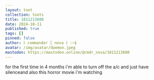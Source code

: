 ```yaml
---
layout: toot
collection: toots
title: 1011213600
date: 2024-10-11
published: true
tags: []
pinned: false
author: ⸸ commander ░ nova ⸸ :~$
avatar: /img/avatar/daemon.jpeg
mastodon: https://mastodon.online/@cmdr_nova/1011213600
---
```


for the first time in 4 months i'm able to turn off the a/c and just have silenceand also this horror movie i'm watching
